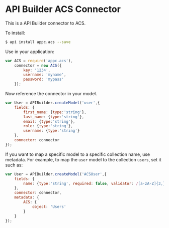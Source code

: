 # API Builder ACS Connector

This is a API Builder connector to ACS.

To install:

```bash
$ api install appc.acs --save
```

Use in your application:

```javascript
var ACS = require('appc.acs'),
	connector = new ACS({
		key: '1234',
		username: 'myname',
		password: 'mypass'
	});
```

Now reference the connector in your model.

```javascript
var User = APIBuilder.createModel('user',{
	fields: {
		first_name: {type:'string'},
		last_name: {type:'string'},
		email: {type:'string'},
		role: {type:'string'},
		username: {type:'string'}
	},
	connector: connector
});
```

If you want to map a specific model to a specific collection name, use metadata.  For example, to map the `user` model to the collection `users`, set it such as:

```javascript
var User = APIBuilder.createModel('ACSUser',{
	fields: {
		name: {type:'string', required: false, validator: /[a-zA-Z]{3,}/ }
	},
	connector: connector,
	metadata: {
		ACS: {
			object: 'Users'
		}
	}
});
```
